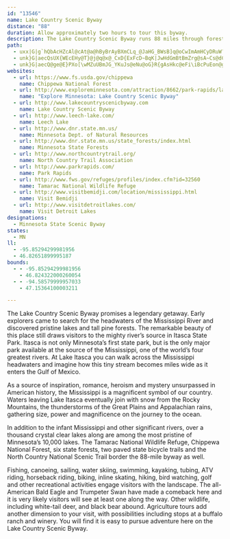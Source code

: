 ```yaml
---
id: "13546"
name: Lake Country Scenic Byway
distance: "88"
duration: Allow approximately two hours to tour this byway.
description: The Lake Country Scenic Byway runs 88 miles through forests, wildlife refuges, and parks, and near more than 1,000 lakes.
path:
  - uxx|G|g`hQbAcHZcAl@cAt@a@hByBrAyBXmCLq_@JaHG_BWsB]q@oCwImAmHCyDRuW?eTN}Uh@oQlCge@EeGWaGm@eGcOes@_C_KqGy[eAuJwFgp@c@yKMmTLkIn@cSxAwXHmCDuJuBgl@uE_dA[mNZq`DI_`@Q}]Ya`AMcEyEcy@Du@}RoiDyH_vAgAyMuAcKif@o|CiDaP{B{G_DeIkm@unAiEsHgBuCoo@oy@oCuEyFyMcQyb@cBoIqIyg@_A_HcRggAOuAyd@{hCaEcTwBkNkEyTkAcL_@uJ}@olAs@mx@UsIYgEoB}LaCyHuBaIiAgDwBgJuAcIYqF{Cyu@uAoZ_Csr@?sRTu{@EqaCDur@h@qhAN}NEmj@Ns`AYaMiB{QaIip@}CqTcByImB_IeAgFwDwNyWegAqD_JsFqIwTwUiEkFkCyEeBoDeBmEs@cCoBkIsAmJeAcOs@mqAUuKy@wHgBeJyB}GiVil@mCgJy@oEc@wDYoDOyDAwC@gDvBk|@?{FEkEc@aFyXo|B}@}H_@gFOyCO_NIiq@SqVEiWXcWDul@Uw_BW_c@Sqz@Fyq@x@qv@f@s`BaAkdBk@mq@mBsrDOwx@cAc~AGkf@Swn@_@sn@Mgd@EmFEwSByF]uy@
  - unk}G|aecQsUX{WEcEHy@T}@j@q@x@_CxD{ExFcD~BqK|JwHdGmBtBmZrg@sA~Cs@dCo@vDYdI?|w@]lDk@jEuBhIyZvv@iCfGsB|C_B|AuCjBeEx@}JLiSBkpA_@ce@w@mH?eE\kdBpU}GlAsEvAiR|GaFhAyEn@aI\mOD{Td@mDCyUfAm_Bj@qF^kElAoBv@mCfBsH`HiP`QeClDcBfEmAjE}@`GQhCEdBJno@O~COlCo@rGyBzIs@vB}z@|~AiCfDgErDcBfAsCjA}E~@yf@h@oM^g]dBwe@p@eCCoMaAmGQkr@L{f@[}p@^_h@k@uzA|@{iCbE{H[}Eq@wDy@qP{FkGeC
  - unk}G|aecQ@ge@E}PXo[\wMZuUBmJG_YKuJs@eNu@oG}R{gAsHkc@eFi\iBcPuEon@g@eFk@yFcAaGqCoJcHoTkKk[sC{Js@mD_@{Ci@_HOmDAiMDmq@EqwBN{TvA}x@V{G\sEnC}SrBgJxCsL~Lac@rCyKhAiHp@kLl@_vBKaKOwEY{EsAgLmBgIwHwUkn@yiBiFgJ{D_F{s@wz@}WkSsEaEwUuX}DyDmDsCsUcPoBoBmBeCoCqE{CgH{rAqeDoBiGaA_EqTakAo@eCgBiFeByDoCkFwAmBw[k]cD_FqEuH_CcF}C_ImBgG_DuNy@mFiAuJiAuOeLynBkDsj@uAkXu@kRYkEy@mGoCaOkI{a@AmIQuIYqAoAkC{FaFq@aAyAyCc@gBiEwScgAwsFwDiQeAkE_a@uoAsD}IaG}KsCwDqOyRkIoJqFaHiCuDmC_FqE{JoB_GyDgMeI}TeVuk@mBaFmD_KiDcMqC}K{H{\{CwLqI_`@kEuNyBqFyEiJwEaHeN}PuLoNcC_C{H_GwGeDkRmGusAsa@wNgDw`@iHg^eGi@GqHd@{NnBuAJsH^oO^
websites:
  - url: https://www.fs.usda.gov/chippewa
    name: Chippewa National Forest
  - url: http://www.exploreminnesota.com/attraction/8662/park-rapids/lake-country-scenic-byway
    name: "Explore Minnesota: Lake Country Scenic Byway"
  - url: http://www.lakecountryscenicbyway.com
    name: Lake Country Scenic Byway
  - url: http://www.leech-lake.com/
    name: Leech Lake
  - url: http://www.dnr.state.mn.us/
    name: Minnesota Dept. of Natural Resources
  - url: http://www.dnr.state.mn.us/state_forests/index.html
    name: Minnesota State Forests
  - url: http://www.northcountrytrail.org/
    name: North Country Trail Association
  - url: http://www.parkrapids.com/
    name: Park Rapids
  - url: http://www.fws.gov/refuges/profiles/index.cfm?id=32560
    name: Tamarac National Wildlife Refuge
  - url: http://www.visitbemidji.com/location/mississippi.html
    name: Visit Bemidji
  - url: http://www.visitdetroitlakes.com/
    name: Visit Detroit Lakes
designations:
  - Minnesota State Scenic Byway
states:
  - MN
ll:
  - -95.85294299981956
  - 46.82651899995187
bounds:
  - - -95.85294299981956
    - 46.824322000260054
  - - -94.58579999957033
    - 47.15364100003211

---
```


The Lake Country Scenic Byway promises a legendary getaway. Early explorers came to search for the headwaters of the Mississippi River and discovered pristine lakes and tall pine forests. The remarkable beauty of this place still draws visitors to the mighty river’s source in Itasca State Park. Itasca is not only Minnesota’s first state park, but is the only major park available at the source of the Mississippi, one of the world’s four greatest rivers. At Lake Itasca you can walk across the Mississippi headwaters and imagine how this tiny stream becomes miles wide as it enters the Gulf of Mexico.

As a source of inspiration, romance, heroism and mystery unsurpassed in American history, the Mississippi is a magnificent symbol of our country. Waters leaving Lake Itasca eventually join with snow from the Rocky Mountains, the thunderstorms of the Great Plains and Appalachian rains, gathering size, power and magnificence on the journey to the ocean.

In addition to the infant Mississippi and other significant rivers, over a thousand crystal clear lakes along are among the most pristine of Minnesota’s 10,000 lakes. The Tamarac National Wildlife Refuge, Chippewa National Forest, six state forests, two paved state bicycle trails and the North Country National Scenic Trail border the 88-mile byway as well.

Fishing, canoeing, sailing, water skiing, swimming, kayaking, tubing, ATV riding, horseback riding, biking, inline skating, hiking, bird watching, golf and other recreational activities engage visitors with the landscape. The all-American Bald Eagle and Trumpeter Swan have made a comeback here and it is very likely visitors will see at least one along the way. Other wildlife, including white-tail deer, and black bear abound. Agriculture tours add another dimension to your visit, with possibilities including stops at a buffalo ranch and winery. You will find it is easy to pursue adventure here on the Lake Country Scenic Byway.
